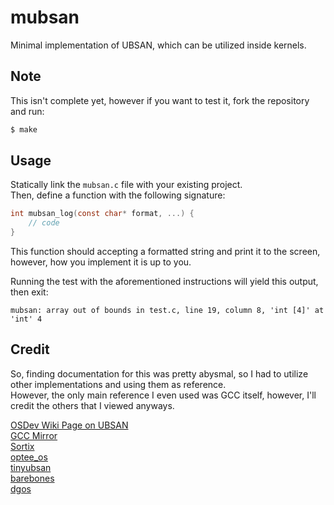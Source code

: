 # mubsan

Minimal implementation of UBSAN, which can be utilized inside kernels.

## Note

This isn't complete yet, however if you want to test it, fork the repository and run:

```bash
$ make
```

## Usage

Statically link the `mubsan.c` file with your existing project.  
Then, define a function with the following signature:

```c
int mubsan_log(const char* format, ...) {
    // code
}
```

This function should accepting a formatted string and print it to the screen, however, how you implement it is up to you.

Running the test with the aforementioned instructions will yield this output, then exit:

```
mubsan: array out of bounds in test.c, line 19, column 8, 'int [4]' at 'int' 4
```

## Credit

So, finding documentation for this was pretty abysmal, so I had to utilize other implementations and using them as reference.  
However, the only main reference I even used was GCC itself, however, I'll credit the others that I viewed anyways.

[OSDev Wiki Page on UBSAN](https://wiki.osdev.org/Undefined_Behavior_Sanitization)  
[GCC Mirror](https://github.com/gcc-mirror/gcc/blob/master/libsanitizer/ubsan/ubsan_handlers.cpp)  
[Sortix](https://gitlab.com/sortix/sortix/blob/master/libc/ubsan/ubsan.c)  
[optee_os](https://github.com/OP-TEE/optee_os/blob/master/core/kernel/ubsan.c)  
[tinyubsan](https://github.com/Abb1x/tinyubsan/blob/master/src/tinyubsan.c)  
[barebones](https://github.com/fwsGonzo/barebones/blob/abb810ef9437af015d19de4d60dae1ad0d637eec/src/crt/ubsan.c)  
[dgos](https://github.com/doug65536/dgos/blob/3f27fb17727a3e6dd8ba3aca5043e2f41d537bfd/kernel/lib/ubsan.cc)
